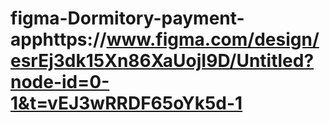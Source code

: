 # figma-Dormitory-payment-apphttps://www.figma.com/design/esrEj3dk15Xn86XaUojI9D/Untitled?node-id=0-1&t=vEJ3wRRDF65oYk5d-1
